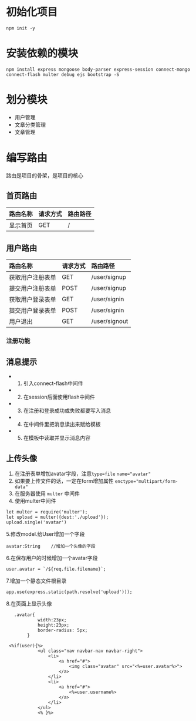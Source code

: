 # 初始化项目
```
npm init -y
```

# 安装依赖的模块
```
npm install express mongoose body-parser express-session connect-mongo connect-flash multer debug ejs bootstrap -S
```

# 划分模块
- 用户管理
- 文章分类管理
- 文章管理

# 编写路由
路由是项目的骨架，是项目的核心
## 首页路由
|路由名称|请求方式|路由路径|
|:----|:----|:----|
|显示首页|GET|/|

## 用户路由
|路由名称|请求方式|路由路径|
|:----|:----|:----|
|获取用户注册表单|GET|/user/signup|
|提交用户注册表单|POST|/user/signup|
|获取用户登录表单|GET|/user/signin|
|提交用户登录表单|POST|/user/signin|
|用户退出|GET|/user/signout|

### 注册功能

## 消息提示
- 1. 引入connect-flash中间件
- 2. 在session后面使用flash中间件
- 3. 在注册和登录成功或失败都要写入消息
- 4. 在中间件里把消息读出来赋给模板
- 5. 在模板中读取并显示消息内容

## 上传头像
1. 在注册表单增加avatar字段，注意`type=file` `name="avatar"`
2. 如果要上传文件的话，一定在form增加属性 `enctype="multipart/form-data"`
3. 在服务器使用 `multer` 中间件
4. 使用multer中间件
```
let multer = require('multer');
let upload = multer({dest:'./upload'});
upload.single('avatar')
```
5.修改model.给User增加一个字段
```
avatar:String    //增加一个头像的字段
```
6.在保存用户的时候增加一个avatar字段
```
user.avatar = `/${req.file.filename}`;
```
7.增加一个静态文件根目录
```
app.use(express.static(path.resolve('upload')));
```
8.在页面上显示头像
```
   .avatar{
            width:23px;
            height:23px;
            border-radius: 5px;
        }

 <%if(user){%>
            <ul class="nav navbar-nav navbar-right">
                <li>
                    <a href="#">
                        <img class="avatar" src="<%=user.avatar%>">
                    </a>
                </li>
                <li>
                    <a href="#">
                        <%=user.username%>
                    </a>
                </li>
            </ul>
            <% }%>
```

